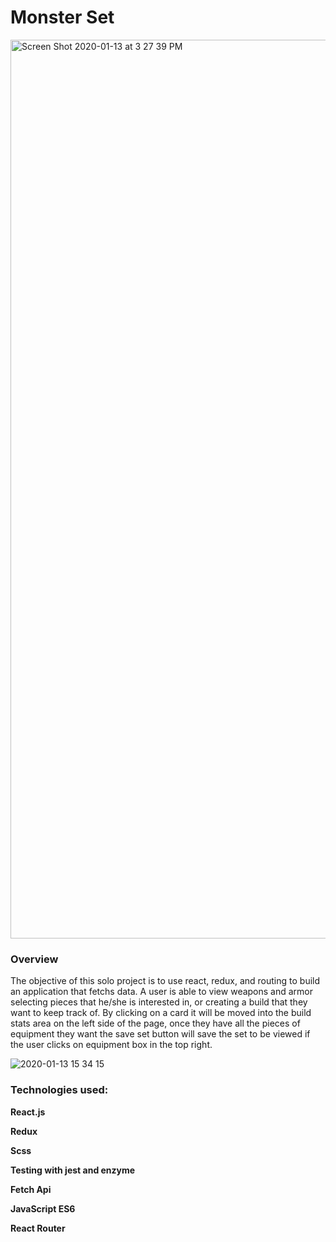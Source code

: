 # Monster Set
<img width="1438" alt="Screen Shot 2020-01-13 at 3 27 39 PM" src="https://user-images.githubusercontent.com/45470456/72297531-59638c80-3619-11ea-8f61-f12401ce25b5.png">

### Overview
The objective of this solo project is to use react, redux, and routing to build an application that fetchs data.  A user is able to view weapons and armor selecting pieces that he/she is interested in, or creating a build that they want to keep track of.  By clicking on a card it will be moved into the build stats area on the left side of the page, once they have all the pieces of equipment they want the save set button will save the set to be viewed if the user clicks on equipment box in the top right.

![2020-01-13 15 34 15](https://user-images.githubusercontent.com/45470456/72297943-41d8d380-361a-11ea-88ff-2c79e84512b7.gif)

### Technologies used: 


  **React.js**
  
  **Redux**
  
  **Scss**
  
  **Testing with jest and enzyme**
  
  **Fetch Api**
  
  **JavaScript ES6**
  
  **React Router**
